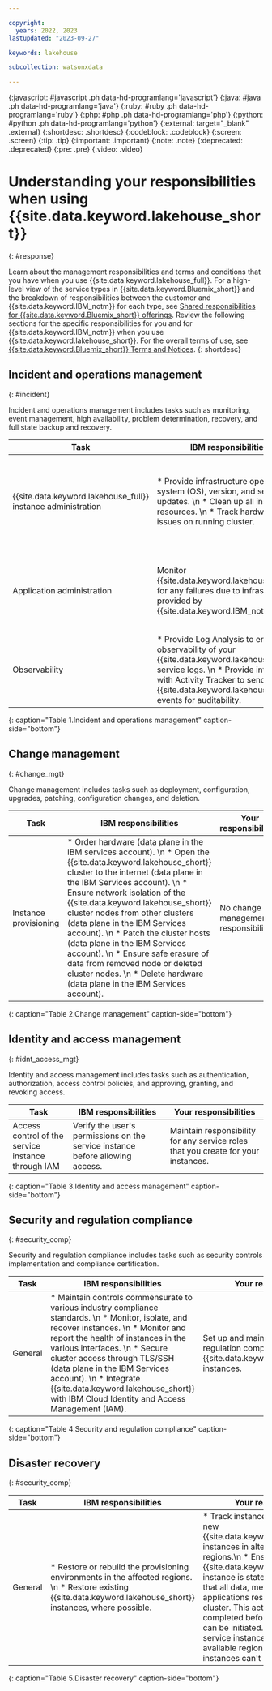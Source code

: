 ```yaml
---

copyright:
  years: 2022, 2023
lastupdated: "2023-09-27"

keywords: lakehouse

subcollection: watsonxdata

---
```


{:javascript: #javascript .ph data-hd-programlang='javascript'}
{:java: #java .ph data-hd-programlang='java'}
{:ruby: #ruby .ph data-hd-programlang='ruby'}
{:php: #php .ph data-hd-programlang='php'}
{:python: #python .ph data-hd-programlang='python'}
{:external: target="_blank" .external}
{:shortdesc: .shortdesc}
{:codeblock: .codeblock}
{:screen: .screen}
{:tip: .tip}
{:important: .important}
{:note: .note}
{:deprecated: .deprecated}
{:pre: .pre}
{:video: .video}


# Understanding your responsibilities when using {{site.data.keyword.lakehouse_short}}
{: #response}

Learn about the management responsibilities and terms and conditions that you have when you use {{site.data.keyword.lakehouse_full}}. For a high-level view of the service types in {{site.data.keyword.Bluemix_short}} and the breakdown of responsibilities between the customer and {{site.data.keyword.IBM_notm}} for each type, see [Shared responsibilities for {{site.data.keyword.Bluemix_short}} offerings](https://cloud.ibm.com/docs/overview?topic=overview-shared-responsibilities).
Review the following sections for the specific responsibilities for you and for {{site.data.keyword.IBM_notm}} when you use {{site.data.keyword.lakehouse_short}}. For the overall terms of use, see [{{site.data.keyword.Bluemix_short}} Terms and Notices](https://cloud.ibm.com/docs/overview/terms-of-use?topic=overview-terms).
{: shortdesc}

## Incident and operations management
{: #incident}

Incident and operations management includes tasks such as monitoring, event management, high availability, problem determination, recovery, and full state backup and recovery.


| Task | IBM responsibilities |Your responsibilities |
|--------------------------|----------------|----------------|
| {{site.data.keyword.lakehouse_full}} instance administration| * Provide infrastructure operating system (OS), version, and security updates. \n * Clean up all instance resources. \n * Track hardware issues on running cluster.| * Create an instance using the provided API, CLI or console tools. \n * Delete a service instance using the provided API, CLI or console tools. \n * Customize a service instance using the provided API or CLI. \n * View or change the instance configuration using the provided API, CLI or console tools.|
|Application administration|Monitor {{site.data.keyword.lakehouse_short}} for any failures due to infrastructure provided by {{site.data.keyword.IBM_notm}}.|* Run {{site.data.keyword.lakehouse_short}} using the provided CLI, API or console tools. \n * Tune the {{site.data.keyword.lakehouse_short}} instance for your requirements using the provided CLI, API, or console tools.|
|Observability|* Provide Log Analysis to enable observability of your {{site.data.keyword.lakehouse_full}} service logs. \n * Provide integration with Activity Tracker to send {{site.data.keyword.lakehouse_full}} events for auditability.|* Set up Activity Tracker and send events to monitor the health of your {{site.data.keyword.lakehouse_full}} instances. \n * Set up and send logs to Log Analysis.|
{: caption="Table 1.Incident and operations management" caption-side="bottom"}

## Change management
{: #change_mgt}

Change management includes tasks such as deployment, configuration, upgrades, patching, configuration changes, and deletion.

| Task | IBM responsibilities |Your responsibilities |
|--------------------------|----------------|----------------|
| Instance provisioning| * Order hardware (data plane in the IBM services account). \n * Open the {{site.data.keyword.lakehouse_short}} cluster to the internet (data plane in the IBM Services account). \n * Ensure network isolation of the {{site.data.keyword.lakehouse_short}} cluster nodes from other clusters (data plane in the IBM Services account). \n * Patch the cluster hosts (data plane in the IBM Services account). \n * Ensure safe erasure of data from removed node or deleted cluster nodes. \n * Delete hardware (data plane in the IBM Services account).| No change management responsibilities|
{: caption="Table 2.Change management" caption-side="bottom"}

## Identity and access management
{: #idnt_access_mgt}

Identity and access management includes tasks such as authentication, authorization, access control policies, and approving, granting, and revoking access.

| Task | IBM responsibilities |Your responsibilities |
|--------------------------|----------------|----------------|
| Access control of the service instance through IAM| Verify the user's permissions on the service instance before allowing access.| Maintain responsibility for any service roles that you create for your instances.|
{: caption="Table 3.Identity and access management" caption-side="bottom"}

## Security and regulation compliance
{: #security_comp}

Security and regulation compliance includes tasks such as security controls implementation and compliance certification.


| Task | IBM responsibilities |Your responsibilities |
|--------------------------|----------------|----------------|
| General| * Maintain controls commensurate to various industry compliance standards. \n * Monitor, isolate, and recover instances. \n * Monitor and report the health of instances in the various interfaces. \n * Secure cluster access through TLS/SSH (data plane in the IBM Services account). \n * Integrate {{site.data.keyword.lakehouse_short}} with IBM Cloud Identity and Access Management (IAM).| Set up and maintain security and regulation compliance for the {{site.data.keyword.lakehouse_short}} instances.|
{: caption="Table 4.Security and regulation compliance" caption-side="bottom"}

## Disaster recovery
{: #security_comp}


| Task | IBM responsibilities |Your responsibilities |
|--------------------------|----------------|----------------|
| General| * Restore or rebuild the provisioning environments in the affected regions. \n * Restore existing {{site.data.keyword.lakehouse_short}} instances, where possible. | * Track instance state. \n * Provision new {{site.data.keyword.lakehouse_short}} instances in alternatively available regions.\n * Ensure that the {{site.data.keyword.lakehouse_short}} instance is stateless by making sure that all data, metadata and applications reside outside of the cluster. This activity must be completed before disaster recovery can be initiated.\n * Provision a new service instance in an alternatively available region if the current instances can't be accessed.|
{: caption="Table 5.Disaster recovery" caption-side="bottom"}
